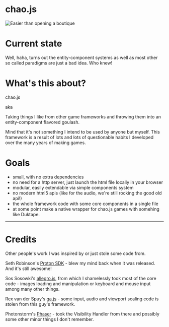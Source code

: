 # chao.js
![Easier than opening a boutique](https://i.imgur.com/3S5f9TE.png "")

# Current state
Well, haha, turns out the entity-component systems as well as most other so called paradigms are just a bad idea. Who knew!

# What's this about?

chao.js

aka

Taking things I like from other game frameworks and throwing them into an entity-component flavored goulash.

Mind that it's not something I intend to be used by anyone but myself. This framework is a result of lots and lots of questionable habits I developed over the many years of making games.


# Goals

- small, with no extra dependencies
- no need for a http server, just launch the html file locally in your browser
- modular, easily extendable via simple components system
- no modern html5 apis (like for the audio, we're still rocking the good old api!)
- the whole framework code with some core components in a single file
- at some point make a native wrapper for chao.js games with somehing like Duktape.

***

# Credits

Other people's work I was inspired by or just stole some code from.

Seth Robinson's [Proton SDK](http://www.rtsoft.com/wiki/doku.php?id=proton) - blew my mind back when it was released. And it's still awesome!

Sos Sosowki's [allegro.js](https://github.com/TheSos/allegrojs), from which I shamelessly took most of the core code - images loading and manipulation or keyboard and mouse input among many other things.

Rex van der Spuy's [ga.js](https://github.com/kittykatattack/ga) - some input, audio and viewport scaling code is stolen from this guy's framework.

Photonstorm's [Phaser](https://github.com/photonstorm/phaser) - took the Visibility Handler from there and possibly some other minor things I don't remember.

